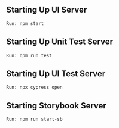 ## Starting Up UI Server

    Run: npm start

## Starting Up Unit Test Server

    Run: npm run test

## Starting Up UI Test Server

    Run: npx cypress open

## Starting Storybook Server

    Run: npm run start-sb
